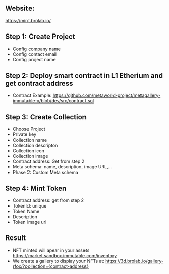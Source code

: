 ## Website: 
https://mint.brolab.io/ 

## Step 1: Create Project
- Config company name
- Config contact email
- Config project name

## Step 2: Deploy smart contract in L1 Etherium and get contract address 
- Contract Example: https://github.com/metaworld-project/metagallery-immutable-x/blob/dev/src/contract.sol

## Step 3: Create Collection
- Choose Project
- Private key
- Collection name
- Collection descripton
- Collection icon
- Collection image
- Contract address: Get from step 2
- Meta schema: name, description, image URL,... 
- Phase 2: Custom Meta schema

## Step 4: Mint Token
- Contract address: get from step 2
- TokenId: unique 
- Token Name
- Description
- Token image url

## Result
- NFT minted will apear in your assets https://market.sandbox.immutable.com/inventory 
- We create a gallery to display your NFTs at: https://3d.brolab.io/gallery-rfox/?collection={contract-address}

